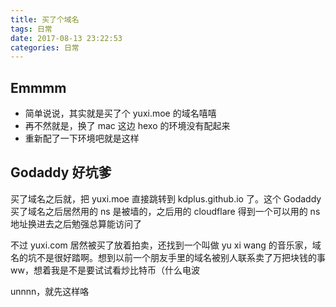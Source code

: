 ```yaml
---
title: 买了个域名
tags: 日常
date: 2017-08-13 23:22:53
categories: 日常
---
```



## Emmmm

* 简单说说，其实就是买了个 yuxi.moe 的域名嘻嘻
* 再不然就是，换了 mac 这边 hexo 的环境没有配起来 
* 重新配了一下环境吧就是这样 

## Godaddy 好坑爹

买了域名之后就，把 yuxi.moe 直接跳转到 kdplus.github.io 了。这个 Godaddy 买了域名之后居然用的 ns 是被墙的，之后用的 cloudflare 得到一个可以用的 ns 地址换进去之后勉强总算能访问了

不过 yuxi.com 居然被买了放着拍卖，还找到一个叫做 yu xi wang 的音乐家，域名的坑不是很好踏啊。想到以前一个朋友手里的域名被别人联系卖了万把块钱的事ww，想着我是不是要试试看炒比特币（什么电波

unnnn，就先这样咯